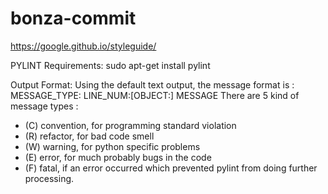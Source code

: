# bonza-commit

https://google.github.io/styleguide/

PYLINT
Requirements:
sudo apt-get install pylint

Output Format:
   Using the default text output, the message format is :
  MESSAGE_TYPE: LINE_NUM:[OBJECT:] MESSAGE
  There are 5 kind of message types :
  * (C) convention, for programming standard violation
  * (R) refactor, for bad code smell
  * (W) warning, for python specific problems
  * (E) error, for much probably bugs in the code
  * (F) fatal, if an error occurred which prevented pylint from doing
  further processing.